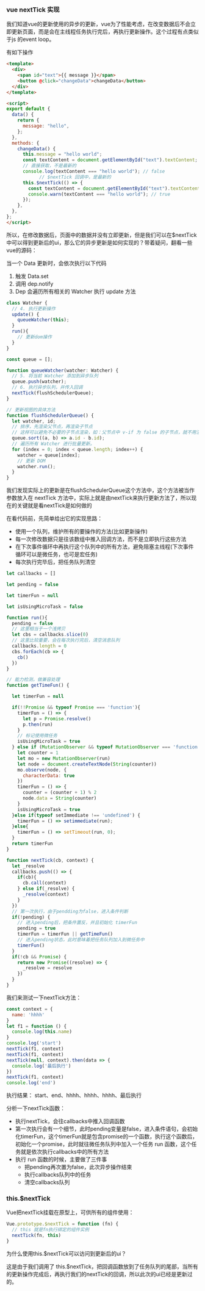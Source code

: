 ### vue nextTick 实现

我们知道vue的更新使用的异步的更新，vue为了性能考虑，在改变数据后不会立即更新页面，而是会在主线程任务执行完后，再执行更新操作。这个过程有点类似于js 的event loop。

有如下操作

```html
<template>
  <div>
    <span id="text">{{ message }}</span>
    <button @click="changeData">changeData</button>
  </div>
</template>

<script>
export default {
  data() {
    return {
      message: "hello",
    };
  },
  methods: {
    changeData() {
      this.message = "hello world";
      const textContent = document.getElementById("text").textContent;
      // 直接获取，不是最新的
      console.log(textContent === "hello world"); // false
			// $nextTick 回调中，是最新的
      this.$nextTick(() => {
        const textContent = document.getElementById("text").textContent;
        console.warn(textContent === "hello world"); // true
      });
    },
  },
};
</script>
```

所以，在修改数据后，页面中的数据并没有立即更新，但是我们可以在$nextTick中可以得到更新后的ui，那么它的异步更新是如何实现的？带着疑问，翻看一些vue的源码：

当一个 Data 更新时，会依次执行以下代码
1. 触发 Data.set
2. 调用 dep.notify
3. Dep 会遍历所有相关的 Watcher 执行 update 方法

```js
class Watcher {
  // 4. 执行更新操作
  update() {
    queueWatcher(this);
  }
  run(){
    // 更新dom操作
  }
}

const queue = [];

function queueWatcher(watcher: Watcher) {
  // 5. 将当前 Watcher 添加到异步队列
  queue.push(watcher);
  // 6. 执行异步队列，并传入回调
  nextTick(flushSchedulerQueue);
}

// 更新视图的具体方法
function flushSchedulerQueue() {
  let watcher, id;
  // 排序，先渲染父节点，再渲染子节点
  // 这样可以避免不必要的子节点渲染，如：父节点中 v-if 为 false 的子节点，就不用渲染了
  queue.sort((a, b) => a.id - b.id);
  // 遍历所有 Watcher 进行批量更新。
  for (index = 0; index < queue.length; index++) {
    watcher = queue[index];
    // 更新 DOM
    watcher.run();
  }
}
```

我们发现实际上的更新是在flushSchedulerQueue这个方法中，这个方法被当作参数放入在 nextTick 方法中，实际上就是由nextTick来执行更新方法了，所以现在的关键就是看nextTick是如何做的

在看代码前，先简单给出它的实现思路：
- 使用一个队列，维护所有的要操作的方法(比如更新操作)
- 每一次修改数据只是往该数组中推入回调方法，而不是立即执行这些方法
- 在下次事件循环中再执行这个队列中的所有方法，避免阻塞主线程(下次事件循环可以是微任务，也可是宏任务)
- 每次执行完毕后，把任务队列清空

```js
let callbacks = []

let pending = false

let timerFun = null

let isUsingMicroTask = false

function run(){
  pending = false
  // 这里相当于一个浅拷贝
  let cbs = callbacks.slice(0)
  // 这里比较重要，会在每次执行完后，清空消息队列
  callbacks.length = 0
  cbs.forEach(cb => {
    cb()
  })
}

// 能力检测，做兼容处理
function getTimeFun() {

  let timerFun = null

  if(!!Promise && typeof Promise === 'function'){
    timerFun = () => {
      let p = Promise.resolve()
      p.then(run)
    }
    // 标记使用微任务
    isUsingMicroTask = true
  } else if (MutationObserver && typeof MutationObserver === 'function') {
    let counter = 1
    let mo = new MutationObserver(run)
    let node = document.createTextNode(String(counter))
    mo.observe(node, {
      characterData: true
    })
    timerFun = () => {
      counter = (counter + 1) % 2
      node.data = String(counter)
    }
    isUsingMicroTask = true
  }else if(typeof setImmediate !== 'undefined') {
    timerFun = () => setimmediate(run);
  }else{
    timerFun = () => setTimeout(run, 0);
  }
  return timerFun
}

function nextTick(cb, context) {
  let _resolve
  callbacks.push(() => {
    if(cb){
      cb.call(context)
    } else if(_resolve) {
      _resolve(context)
    }
  })
  // 第一次执行，由于pendding为false，进入条件判断
  if(!pending) {
    // 进入pending后，把条件置反，并且初始化 timerFun
    pending = true
    timerFun = timerFun || getTimeFun()
    // 进入pending状态，此时意味着把任务队列加入到微任务中
    timerFun()
  }
  if(!cb && Promise) {
    return new Promise((resolve) => {
      _resolve = resolve
    })
  }
}
```

我们来测试一下nextTick方法：

```js
const context = {
  name: 'hhhh'
}
let f1 = function () {
  console.log(this.name)
}
console.log('start')
nextTick(f1, context)
nextTick(f1, context)
nextTick(null, context).then(data => {
  console.log('最后执行')
})
nextTick(f1, context)
console.log('end')
```
执行结果： start、end、hhhh、hhhh、hhhh、最后执行

分析一下nextTick函数：

- 执行nextTick，会往callbacks中推入回调函数
- 第一次执行会有一个细节，此时pending变量是false，进入条件语句，会初始化timerFun，这个timerFun就是包含promise的一个函数，执行这个函数后，初始化一个promise，此时就往微任务队列中加入一个任务 run 函数，这个任务就是依次执行callbacks中的所有方法
- 执行 run 函数的时候，主要做了三件事
  - 把pending再次置为false，此次异步操作结束
  - 执行callbacks队列中的任务
  - 清空callbacks队列

### this.$nextTick

Vue把nextTick挂载在原型上，可供所有的组件使用：

```js
Vue.prototype.$nextTick = function (fn) {
  // this 就是fn执行绑定的组件实例
  nextTick(fn, this)
}
```

为什么使用this.$nextTick可以访问到更新后的ui？

这是由于我们调用了 this.$nextTick，把回调函数放到了任务队列的尾部，当所有的更新操作完成后，再执行我们的nextTick的回调，所以此次的ui已经是更新过的。
